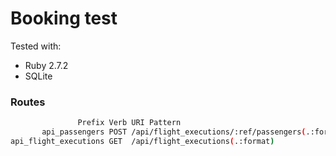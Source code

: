 # Booking test

Tested with:
- Ruby 2.7.2
- SQLite

### Routes

```sh
               Prefix Verb URI Pattern                                      Controller#Action
       api_passengers POST /api/flight_executions/:ref/passengers(.:format) api/passengers#create {:format=>:json}
api_flight_executions GET  /api/flight_executions(.:format)                 api/flight_executions#index {:format=>:json}
```
